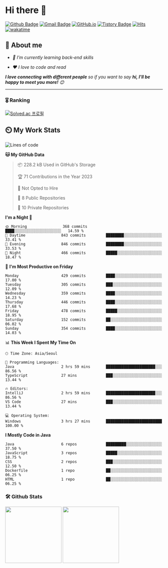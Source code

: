 # Hi there 👋
[![Github Badge](https://img.shields.io/badge/-uiw6unoh-grey?style=flat&logo=github&logoColor=white&link=https://github.com/uiw6unoh/)](https://www.github.com/uiw6unoh/) 
[![Gmail Badge](https://img.shields.io/badge/-uiw6unoh@naver.com-c14438?style=flat&logo=Gmail&logoColor=white&link=mailto:uiw6unoh@naver.com)](mailto:uiw6unoh@naver.com) 
[![GitHub.io](https://img.shields.io/badge/GitHub.io-orange?style=flat&logoColor=white)](https://uiw6unoh.github.io/)
[![Tistory Badge](https://img.shields.io/badge/Tech%20Blog-yellow?style=flat&logoColor=white)](https://#/)
[![Hits](https://hits.seeyoufarm.com/api/count/incr/badge.svg?url=https%3A%2F%2Fgithub.com%2Fuiw6unoh&count_bg=%2379C83D&title_bg=%23555555&icon=&icon_color=%23E7E7E7&title=hits&edge_flat=false)](https://hits.seeyoufarm.com)
[![wakatime](https://wakatime.com/badge/user/54252e40-b19e-45e1-9ec9-fb1c5a26c628.svg)](https://wakatime.com/@54252e40-b19e-45e1-9ec9-fb1c5a26c628)
<!-- [![Portfolio Badge](https://img.shields.io/badge/portfolio-web-blue?style=flat&link=https://github.com/uiw6unoh/)](https://github.com/uiw6unoh/)  -->

## 💬 About me
<em>
 
- 🌱 I’m currently learning back-end skills
 
- ❤️ I love to code and read
</em>

<em><b>I love connecting with different people</b> so if you want to say <b>hi, I'll be happy to meet you more!</b> 😊</em>

---
### 🎖️ Ranking
[![Solved.ac 프로필](http://mazassumnida.wtf/api/v2/generate_badge?boj=uiw6unoh)](https://www.acmicpc.net/user/uiw6unoh)

## ⏲️ My Work Stats
<!--[![uiw6unoh's wakatime stats](https://github-readme-stats.vercel.app/api/wakatime?username=uiw6unoh)]-->

<!--START_SECTION:waka-->
![Lines of code](https://img.shields.io/badge/From%20Hello%20World%20I%27ve%20Written-2.8%20million%20lines%20of%20code-blue)

**🐱 My GitHub Data** 

> 📦 228.2 kB Used in GitHub's Storage 
 > 
> 🏆 71 Contributions in the Year 2023
 > 
> 🚫 Not Opted to Hire
 > 
> 📜 8 Public Repositories 
 > 
> 🔑 10 Private Repositories 
 > 
**I'm a Night 🦉** 

```text
🌞 Morning                368 commits         ████░░░░░░░░░░░░░░░░░░░░░   14.59 % 
🌆 Daytime                843 commits         ████████░░░░░░░░░░░░░░░░░   33.41 % 
🌃 Evening                846 commits         ████████░░░░░░░░░░░░░░░░░   33.53 % 
🌙 Night                  466 commits         █████░░░░░░░░░░░░░░░░░░░░   18.47 % 
```
📅 **I'm Most Productive on Friday** 

```text
Monday                   429 commits         ████░░░░░░░░░░░░░░░░░░░░░   17.00 % 
Tuesday                  305 commits         ███░░░░░░░░░░░░░░░░░░░░░░   12.09 % 
Wednesday                359 commits         ████░░░░░░░░░░░░░░░░░░░░░   14.23 % 
Thursday                 446 commits         ████░░░░░░░░░░░░░░░░░░░░░   17.68 % 
Friday                   478 commits         █████░░░░░░░░░░░░░░░░░░░░   18.95 % 
Saturday                 152 commits         ██░░░░░░░░░░░░░░░░░░░░░░░   06.02 % 
Sunday                   354 commits         ████░░░░░░░░░░░░░░░░░░░░░   14.03 % 
```


📊 **This Week I Spent My Time On** 

```text
🕑︎ Time Zone: Asia/Seoul

💬 Programming Languages: 
Java                     2 hrs 59 mins       ██████████████████████░░░   86.56 % 
TypeScript               27 mins             ███░░░░░░░░░░░░░░░░░░░░░░   13.44 % 

🔥 Editors: 
IntelliJ                 2 hrs 59 mins       ██████████████████████░░░   86.56 % 
VS Code                  27 mins             ███░░░░░░░░░░░░░░░░░░░░░░   13.44 % 

💻 Operating System: 
Windows                  3 hrs 27 mins       █████████████████████████   100.00 % 
```

**I Mostly Code in Java** 

```text
Java                     6 repos             █████████░░░░░░░░░░░░░░░░   37.50 % 
JavaScript               3 repos             █████░░░░░░░░░░░░░░░░░░░░   18.75 % 
CSS                      2 repos             ███░░░░░░░░░░░░░░░░░░░░░░   12.50 % 
Dockerfile               1 repo              ██░░░░░░░░░░░░░░░░░░░░░░░   06.25 % 
HTML                     1 repo              ██░░░░░░░░░░░░░░░░░░░░░░░   06.25 % 
```




<!--END_SECTION:waka-->

### 🛠️ Github Stats <br/>
<p>
  <img height="180em" src="https://github-readme-stats-git-masterrstaa-rickstaa.vercel.app/api?username=uiw6unoh&show_icons=true&include_all_commits=true">
  <img height="180em" src="https://github-readme-stats-git-masterrstaa-rickstaa.vercel.app/api/top-langs/?username=uiw6unoh&layout=compact">
</p>

